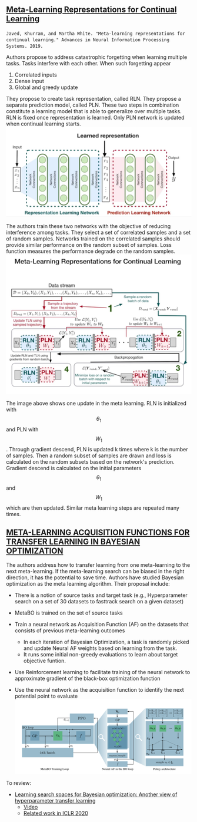 <script type="text/javascript" async
  src="https://cdnjs.cloudflare.com/ajax/libs/mathjax/2.7.5/MathJax.js?config=TeX-MML-AM_CHTML">
</script>

## [Meta-Learning Representations for Continual Learning](https://arxiv.org/pdf/1905.12588.pdf)

``
Javed, Khurram, and Martha White. "Meta-learning representations for continual learning." Advances in Neural Information Processing Systems. 2019.
``

Authors propose to address catastrophic forgetting when learning multiple tasks. Tasks interfere with each other.
When such forgetting appear
1. Correlated inputs  
2. Dense input  
3. Global and greedy update

They propose to create task representation, called RLN. They propose a 
separate prediction model, called PLN. These two steps in combination constitute a learning model that is able to generalize over multiple tasks. RLN is fixed once representation is learned. Only PLN network is updated when continual learning starts.
![network](/images/rln-pln.png)

The authors train these two networks with the objective of reducing interference among tasks. They select a set of correlated samples and a set of random samples. Networks trained on the correlated samples should provide similar performance on the random subset of samples. Loss function measures the performance degrade on the random samples. 
![meta-learning-update](/images/meta-learning-update.png)

The image above shows one update in the meta learning. RLN is initialized with $$\theta_{1}$$ and PLN with $$W_{1}$$. Through gradient descend, PLN is updated k times where k is the number of samples. Then a random subset of samples are drawn and loss is calculated on the random subsets based on the network's prediction. Gradient descend is calculated on the initial parameters $$\theta_{1}$$ and $$W_{1}$$ which are then updated. Similar meta learning steps are repeated many times.

## [META-LEARNING ACQUISITION FUNCTIONS FOR TRANSFER LEARNING IN BAYESIAN OPTIMIZATION](https://arxiv.org/pdf/1904.02642.pdf)  
The authors address how to transfer learning from one meta-learning to the next meta-learning. If the meta-learning search can be biased in the right direction, it has the potential to save time. Authors have studied Bayesian optimization as the meta learning algorithm. Their proposal include:
* There is a notion of source tasks and target task (e.g., Hyperparameter search on a set of 30 datasets to fasttrack search on a given dataset)
* MetaBO is trained on the set of source tasks  

* Train a neural network as Acquisition Function (AF) on the datasets that consists of previous meta-learning outcomes
  * In each iteration of Bayesian Optimization, a task is randomly picked and update Neural AF weights based on learning from the task.
  * It runs some initial non-greedy evaluations to learn about target objective funtion.
* Use Reinforcement learning to facilitate training of the neural network to approximate gradient of the black-box optimization function
* Use the neural network as the acquisition function to identify the next potential point to evaluate
![Meta-BO](/images/metaBO.png)

To review:  
* [Learning search spaces for Bayesian optimization:
Another view of hyperparameter transfer learning](https://papers.nips.cc/paper/9438-learning-search-spaces-for-bayesian-optimization-another-view-of-hyperparameter-transfer-learning.pdf)
  * [Video](https://www.youtube.com/watch?v=4G1dLuW8-kM)
  * [Related work in ICLR 2020](https://arxiv.org/pdf/1904.02642.pdf)

